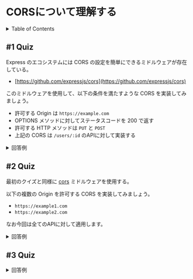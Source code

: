 # CORSについて理解する

<!-- START doctoc generated TOC please keep comment here to allow auto update -->
<!-- DON'T EDIT THIS SECTION, INSTEAD RE-RUN doctoc TO UPDATE -->
<details>
<summary>Table of Contents</summary>

- [&#035;1 Quiz](#1-quiz)
- [&#035;2 Quiz](#2-quiz)
- [&#035;3 Quiz](#3-quiz)

</details>
<!-- END doctoc generated TOC please keep comment here to allow auto update -->

## #1 Quiz

Express のエコシステムには CORS の設定を簡単にできるミドルウェアが存在している。

- [https://github.com/expressjs/cors](https://github.com/expressjs/cors)

このミドルウェアを使用して、以下の条件を満たすような CORS を実装してみましょう。

- 許可する Origin は `https://example.com`
- OPTIONS メソッドに対してステータスコードを 200 で返す
- 許可する HTTP メソッドは `PUT` と `POST`
- 上記の CORS は `/users/:id` のAPIに対して実装する

<details>
<summary>回答例</summary>

</details>

## #2 Quiz

最初のクイズと同様に [cors](https://github.com/expressjs/cors) ミドルウェアを使用する。

以下の複数の Origin を許可する CORS を実装してみましょう。

- `https://example1.com`
- `https://example2.com`

なお今回は全てのAPIに対して適用します。

<details>
<summary>回答例</summary>

</details>

## #3 Quiz

<details>
<summary>回答例</summary>
</details>
